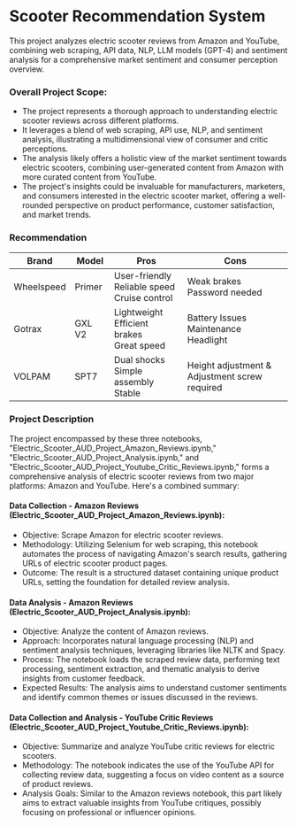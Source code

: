 # Scooter Recommendation System
This project analyzes electric scooter reviews from Amazon and YouTube, combining web scraping, API data, NLP, LLM models (GPT-4) and sentiment analysis for a comprehensive market sentiment and consumer perception overview.

### Overall Project Scope:

- The project represents a thorough approach to understanding electric scooter reviews across different platforms.
- It leverages a blend of web scraping, API use, NLP, and sentiment analysis, illustrating a multidimensional view of consumer and critic perceptions.
- The analysis likely offers a holistic view of the market sentiment towards electric scooters, combining user-generated content from Amazon with more curated content from YouTube.
- The project's insights could be invaluable for manufacturers, marketers, and consumers interested in the electric scooter market, offering a well-rounded perspective on product performance, customer satisfaction, and market trends.

### Recommendation

| Brand     | Model  | Pros                                  | Cons                                 |
|-----------|--------|---------------------------------------|--------------------------------------|
| Wheelspeed| Primer | User-friendly<br>Reliable speed<br>Cruise control | Weak brakes<br>Password needed       |
| Gotrax    | GXL V2 | Lightweight<br>Efficient brakes<br>Great speed    | Battery Issues<br>Maintenance<br>Headlight |
| VOLPAM    | SPT7   | Dual shocks<br>Simple assembly<br>Stable         | Height adjustment &<br>Adjustment screw required |

### Project Description

The project encompassed by these three notebooks, "Electric_Scooter_AUD_Project_Amazon_Reviews.ipynb," "Electric_Scooter_AUD_Project_Analysis.ipynb," and "Electric_Scooter_AUD_Project_Youtube_Critic_Reviews.ipynb," forms a comprehensive analysis of electric scooter reviews from two major platforms: Amazon and YouTube. Here's a combined summary:

#### Data Collection - Amazon Reviews (Electric_Scooter_AUD_Project_Amazon_Reviews.ipynb):

- Objective: Scrape Amazon for electric scooter reviews.
- Methodology: Utilizing Selenium for web scraping, this notebook automates the process of navigating Amazon's search results, gathering URLs of electric scooter product pages.
- Outcome: The result is a structured dataset containing unique product URLs, setting the foundation for detailed review analysis.

#### Data Analysis - Amazon Reviews (Electric_Scooter_AUD_Project_Analysis.ipynb):

- Objective: Analyze the content of Amazon reviews.
- Approach: Incorporates natural language processing (NLP) and sentiment analysis techniques, leveraging libraries like NLTK and Spacy.
- Process: The notebook loads the scraped review data, performing text processing, sentiment extraction, and thematic analysis to derive insights from customer feedback.
- Expected Results: The analysis aims to understand customer sentiments and identify common themes or issues discussed in the reviews.

#### Data Collection and Analysis - YouTube Critic Reviews (Electric_Scooter_AUD_Project_Youtube_Critic_Reviews.ipynb):

- Objective: Summarize and analyze YouTube critic reviews for electric scooters.
- Methodology: The notebook indicates the use of the YouTube API for collecting review data, suggesting a focus on video content as a source of product reviews.
- Analysis Goals: Similar to the Amazon reviews notebook, this part likely aims to extract valuable insights from YouTube critiques, possibly focusing on professional or influencer opinions.
